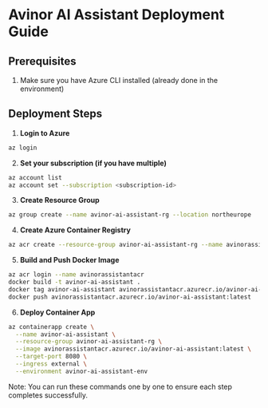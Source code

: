 # Avinor AI Assistant Deployment Guide

## Prerequisites
1. Make sure you have Azure CLI installed (already done in the environment)

## Deployment Steps

1. **Login to Azure**
```bash
az login
```

2. **Set your subscription (if you have multiple)**
```bash
az account list
az account set --subscription <subscription-id>
```

3. **Create Resource Group**
```bash
az group create --name avinor-ai-assistant-rg --location northeurope
```

4. **Create Azure Container Registry**
```bash
az acr create --resource-group avinor-ai-assistant-rg --name avinorassistantacr --sku Basic
```

5. **Build and Push Docker Image**
```bash
az acr login --name avinorassistantacr
docker build -t avinor-ai-assistant .
docker tag avinor-ai-assistant avinorassistantacr.azurecr.io/avinor-ai-assistant:latest
docker push avinorassistantacr.azurecr.io/avinor-ai-assistant:latest
```

6. **Deploy Container App**
```bash
az containerapp create \
  --name avinor-ai-assistant \
  --resource-group avinor-ai-assistant-rg \
  --image avinorassistantacr.azurecr.io/avinor-ai-assistant:latest \
  --target-port 8080 \
  --ingress external \
  --environment avinor-ai-assistant-env
```

Note: You can run these commands one by one to ensure each step completes successfully.
